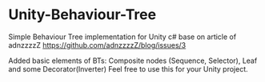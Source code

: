 # Unity-Behaviour-Tree
Simple Behaviour Tree implementation for Unity c# base on article of adnzzzzZ https://github.com/adnzzzzZ/blog/issues/3

Added basic elements of BTs: Composite nodes (Sequence, Selector), Leaf and some Decorator(Inverter)
Feel free to use this for your Unity project.

